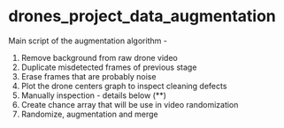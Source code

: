 # drones_project_data_augmentation

Main script of the augmentation algorithm -            
  1. Remove background from raw drone video              
  2. Duplicate misdetected frames of previous stage                  
  3. Erase frames that are probably noise              
  4. Plot the drone centers graph to inspect cleaning defects
  5. Manually inspection - details below (**)  
  6. Create chance array that will be use in video randomization 
  7. Randomize, augmentation and merge 
